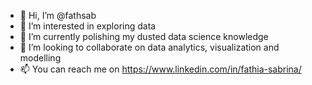 - 👋 Hi, I’m @fathsab
- 👀 I’m interested in exploring data
- 🌱 I’m currently polishing my dusted data science knowledge  
- 💞️ I’m looking to collaborate on data analytics, visualization and modelling
- 📫 You can reach me on https://www.linkedin.com/in/fathia-sabrina/

<!---
fathsab/fathsab is a ✨ special ✨ repository because its `README.md` (this file) appears on your GitHub profile.
You can click the Preview link to take a look at your changes.
--->
